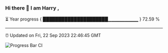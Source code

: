 ### Hi there 👋 I am Harry , 

⏳ Year progress { █████████████████████▁▁▁▁▁▁▁▁▁ } 72.59 %

---

⏰ Updated on Fri, 22 Sep 2023 22:46:45 GMT

![Progress Bar CI](https://github.com/duykhang68/duykhang68/workflows/Progress%20Bar%20CI/badge.svg)
